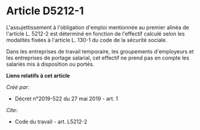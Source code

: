 # Article D5212-1

L'assujettissement à l'obligation d'emploi mentionnée au premier alinéa de l'article L. 5212-2 est déterminé en fonction de
l'effectif calculé selon les modalités fixées à l'article L. 130-1 du code de la sécurité sociale. 

Dans les entreprises de travail temporaire, les groupements d'employeurs et les entreprises de portage salarial, cet effectif
ne prend pas en compte les salariés mis à disposition ou portés.

**Liens relatifs à cet article**

_Créé par_:

  - Décret n°2019-522 du 27 mai 2019 - art. 1

_Cite_:

  - Code du travail - art. L5212-2
